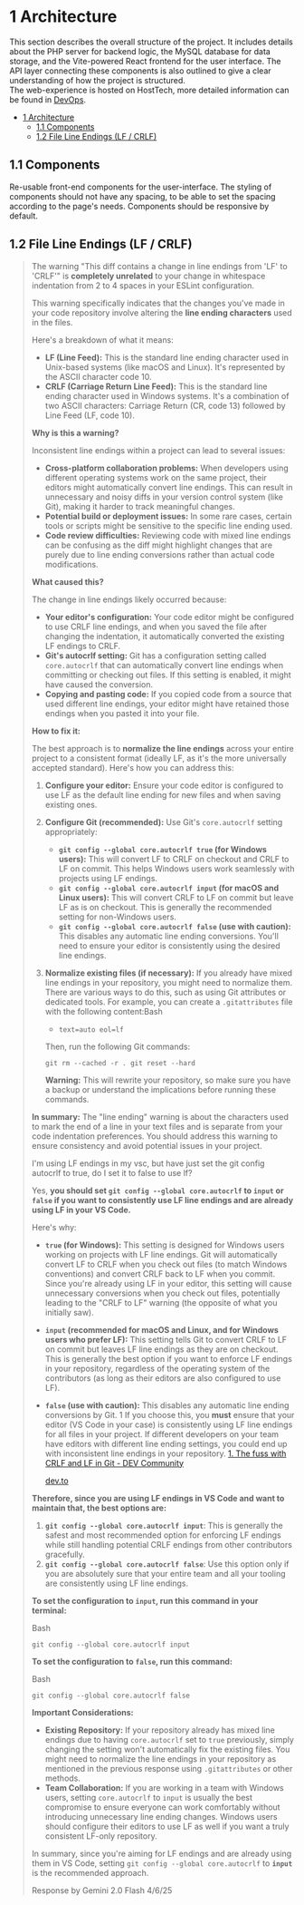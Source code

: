 
# 1 Architecture
This section describes the overall structure of the project. It includes details about the PHP server for backend logic, the MySQL database for data storage, and the Vite-powered React frontend for the user interface. The API layer connecting these components is also outlined to give a clear understanding of how the project is structured.  
The web-experience is hosted on HostTech, more detailed information can be found in [DevOps](devops.md).

- [1 Architecture](#1-architecture)
  - [1.1 Components](#11-components)
  - [1.2 File Line Endings (LF / CRLF)](#12-file-line-endings-lf--crlf)


## 1.1 Components
Re-usable front-end components for the user-interface. The styling of components should not have any spacing, to be able to set the spacing according to the page's needs. 
Components should be responsive by default.

## 1.2 File Line Endings (LF / CRLF)
> The warning "This diff contains a change in line endings from 'LF' to 'CRLF'" is **completely unrelated** to your change in whitespace indentation from 2 to 4 spaces in your ESLint configuration.
> 
> 
> This warning specifically indicates that the changes you've made in your code repository involve altering the **line ending characters** used in the files.
> 
> Here's a breakdown of what it means:
> 
> - **LF (Line Feed):** This is the standard line ending character used in Unix-based systems (like macOS and Linux). It's represented by the ASCII character code 10.
> - **CRLF (Carriage Return Line Feed):** This is the standard line ending character used in Windows systems. It's a combination of two ASCII characters: Carriage Return (CR, code 13) followed by Line Feed (LF, code 10).
> 
> **Why is this a warning?**
> 
> Inconsistent line endings within a project can lead to several issues:
> 
> - **Cross-platform collaboration problems:** When developers using different operating systems work on the same project, their editors might automatically convert line endings. This can result in unnecessary and noisy diffs in your version control system (like Git), making it harder to track meaningful changes.
> - **Potential build or deployment issues:** In some rare cases, certain tools or scripts might be sensitive to the specific line ending used.
> - **Code review difficulties:** Reviewing code with mixed line endings can be confusing as the diff might highlight changes that are purely due to line ending conversions rather than actual code modifications.
> 
> **What caused this?**
> 
> The change in line endings likely occurred because:
> 
> - **Your editor's configuration:** Your code editor might be configured to use CRLF line endings, and when you saved the file after changing the indentation, it automatically converted the existing LF endings to CRLF.
> - **Git's autocrlf setting:** Git has a configuration setting called `core.autocrlf` that can automatically convert line endings when committing or checking out files. If this setting is enabled, it might have caused the conversion.
> - **Copying and pasting code:** If you copied code from a source that used different line endings, your editor might have retained those endings when you pasted it into your file.
> 
> **How to fix it:**
> 
> The best approach is to **normalize the line endings** across your entire project to a consistent format (ideally LF, as it's the more universally accepted standard). Here's how you can address this:
> 
> 1. **Configure your editor:** Ensure your code editor is configured to use LF as the default line ending for new files and when saving existing ones.
> 2. **Configure Git (recommended):** Use Git's `core.autocrlf` setting appropriately:
>     - **`git config --global core.autocrlf true` (for Windows users):** This will convert LF to CRLF on checkout and CRLF to LF on commit. This helps Windows users work seamlessly with projects using LF endings.
>     - **`git config --global core.autocrlf input` (for macOS and Linux users):** This will convert CRLF to LF on commit but leave LF as is on checkout. This is generally the recommended setting for non-Windows users.
>     - **`git config --global core.autocrlf false` (use with caution):** This disables any automatic line ending conversions. You'll need to ensure your editor is consistently using the desired line endings.
> 3. **Normalize existing files (if necessary):** If you already have mixed line endings in your repository, you might need to normalize them. There are various ways to do this, such as using Git attributes or dedicated tools. For example, you can create a `.gitattributes` file with the following content:Bash
>     - `text=auto eol=lf`
>     
>     Then, run the following Git commands:
>     
>     `git rm --cached -r .
>     git reset --hard`
>     
>     **Warning:** This will rewrite your repository, so make sure you have a backup or understand the implications before running these commands.
>     
> 
> **In summary:** The "line ending" warning is about the characters used to mark the end of a line in your text files and is separate from your code indentation preferences. You should address this warning to ensure consistency and avoid potential issues in your project.
> 
> I'm using LF endings in my vsc, but have just set the git config autocrlf to true, do I set it to false to use lf?
> 
> Yes, **you should set `git config --global core.autocrlf` to `input` or `false` if you want to consistently use LF line endings and are already using LF in your VS Code.**
> 
> Here's why:
> 
> - **`true` (for Windows):** This setting is designed for Windows users working on projects with LF line endings. Git will automatically convert LF to CRLF when you check out files (to match Windows conventions) and convert CRLF back to LF when you commit. Since you're already using LF in your editor, this setting will cause unnecessary conversions when you check out files, potentially leading to the "CRLF to LF" warning (the opposite of what you initially saw).
> - **`input` (recommended for macOS and Linux, and for Windows users who prefer LF):** This setting tells Git to convert CRLF to LF on commit but leaves LF line endings as they are on checkout. This is generally the best option if you want to enforce LF endings in your repository, regardless of the operating system of the contributors (as long as their editors are also configured to use LF).
> - **`false` (use with caution):** This disables any automatic line ending conversions by Git. 1  If you choose this, you **must** ensure that your editor (VS Code in your case) is consistently using LF line endings for all files in your project. If different developers on your team have editors with different line ending settings, you could end up with inconsistent line endings in your repository.  [1. The fuss with CRLF and LF in Git - DEV Community](https://dev.to/midnqp/the-fuss-with-crlf-and-lf-in-git-4nnf#:~:text=Having%20core.,t%20change%20the%20default%20setting.)
>     
>     [dev.to](https://dev.to/midnqp/the-fuss-with-crlf-and-lf-in-git-4nnf#:~:text=Having%20core.,t%20change%20the%20default%20setting.)
>     
>     [](https://encrypted-tbn0.gstatic.com/favicon-tbn?q=tbn:ANd9GcTOvYdSAiZzqhz3i4QwVxACgurLNmTHOLeKylcffoEAYK7EWNPbsjPWp-ZMzf9JPrikkYzext8sbvavSLjeefXB)
>     
> 
> **Therefore, since you are using LF endings in VS Code and want to maintain that, the best options are:**
> 
> 1. **`git config --global core.autocrlf input`**: This is generally the safest and most recommended option for enforcing LF endings while still handling potential CRLF endings from other contributors gracefully.
> 2. **`git config --global core.autocrlf false`**: Use this option only if you are absolutely sure that your entire team and all your tooling are consistently using LF line endings.
> 
> **To set the configuration to `input`, run this command in your terminal:**
> 
> Bash
> 
> `git config --global core.autocrlf input`
> 
> **To set the configuration to `false`, run this command:**
> 
> Bash
> 
> `git config --global core.autocrlf false`
> 
> **Important Considerations:**
> 
> - **Existing Repository:** If your repository already has mixed line endings due to having `core.autocrlf` set to `true` previously, simply changing the setting won't automatically fix the existing files. You might need to normalize the line endings in your repository as mentioned in the previous response using `.gitattributes` or other methods.
> - **Team Collaboration:** If you are working in a team with Windows users, setting `core.autocrlf` to `input` is usually the best compromise to ensure everyone can work comfortably without introducing unnecessary line ending changes. Windows users should configure their editors to use LF as well if you want a truly consistent LF-only repository.
> 
> In summary, since you're aiming for LF endings and are already using them in VS Code, setting `git config --global core.autocrlf` to **`input`** is the recommended approach.
> 
> Response by Gemini 2.0 Flash 4/6/25